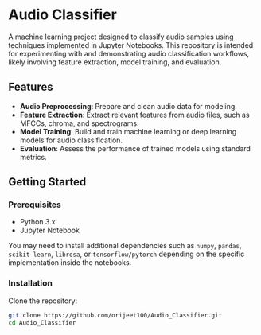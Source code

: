 # Audio Classifier

A machine learning project designed to classify audio samples using techniques implemented in Jupyter Notebooks. This repository is intended for experimenting with and demonstrating audio classification workflows, likely involving feature extraction, model training, and evaluation.

## Features

- **Audio Preprocessing**: Prepare and clean audio data for modeling.
- **Feature Extraction**: Extract relevant features from audio files, such as MFCCs, chroma, and spectrograms.
- **Model Training**: Build and train machine learning or deep learning models for audio classification.
- **Evaluation**: Assess the performance of trained models using standard metrics.

## Getting Started

### Prerequisites

- Python 3.x
- Jupyter Notebook

You may need to install additional dependencies such as `numpy`, `pandas`, `scikit-learn`, `librosa`, or `tensorflow/pytorch` depending on the specific implementation inside the notebooks.

### Installation

Clone the repository:

```bash
git clone https://github.com/orijeet100/Audio_Classifier.git
cd Audio_Classifier
